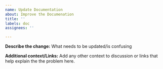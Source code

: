 ```yaml
---
name: Update Documentation
about: Improve the Documenation
title: ''
labels: doc
assignees: ''

---
```


**Describe the change:**
What needs to be updated/is confusing

**Additional context/Links:**
Add any other context to discussion or links that help explain the the problem here.
